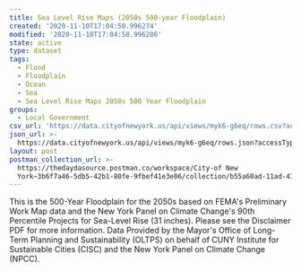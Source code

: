 ```yaml
---
title: Sea Level Rise Maps (2050s 500-year Floodplain)
created: '2020-11-10T17:04:50.996274'
modified: '2020-11-10T17:04:50.996286'
state: active
type: dataset
tags:
  - Flood
  - Floodplain
  - Ocean
  - Sea
  - Sea Level Rise Maps 2050s 500 Year Floodplain
groups:
  - Local Government
csv_url: 'https://data.cityofnewyork.us/api/views/myk6-g6eq/rows.csv?accessType=DOWNLOAD'
json_url: >-
  https://data.cityofnewyork.us/api/views/myk6-g6eq/rows.json?accessType=DOWNLOAD
layout: post
postman_collection_url: >-
  https://thedaydasource.postman.co/workspace/City-of New
  York~3b6f7a46-5db5-42b1-80fe-9fbef41e3e06/collection/b55a60ad-11ad-41af-9d7d-0b2d550a474b
---
```

This is the 500-Year Floodplain for the 2050s based on FEMA's Preliminary Work Map data and the New York Panel on Climate Change's 90th Percentile Projects for Sea-Level Rise (31 inches).  Please see the Disclaimer PDF for more information. Data Provided by the Mayor's Office of Long-Term Planning and Sustainability (OLTPS) on behalf of CUNY Institute for Sustainable Cities (CISC) and the New York Panel on Climate Change (NPCC).
